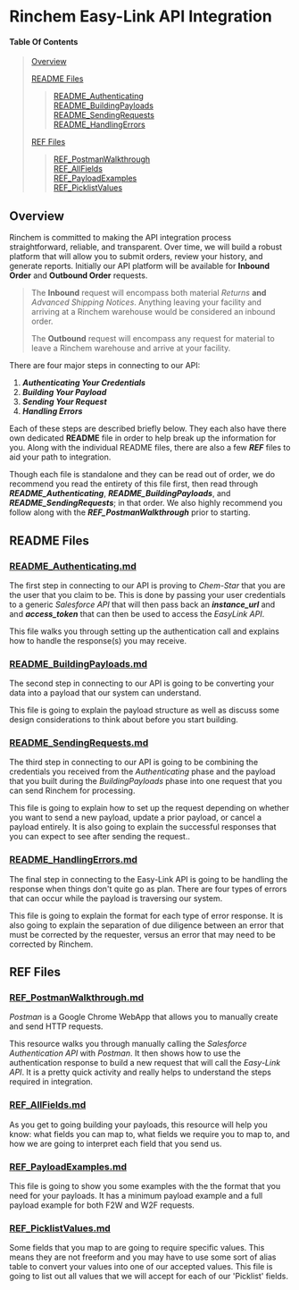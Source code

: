 # Rinchem Easy-Link API Integration 

#### Table Of Contents

> [Overview](#overview)
>
> [README Files](#readme-files)
> > [README_Authenticating](#readme_authenticatingmd)<br/>
> > [README_BuildingPayloads](#readme_buildingpayloadsmd)<br/>
> > [README_SendingRequests](#readme_sendingrequestsmd)<br/>
> > [README_HandlingErrors](#readme_handlingerrorsmd)<br/>
>
> [REF Files](#ref-files)
> > [REF_PostmanWalkthrough](#ref_postmanwalkthroughmd)<br/>
> > [REF_AllFields](#ref_allfieldsmd)<br/>
> > [REF_PayloadExamples](#ref_payloadexamplesmd)<br/>
> > [REF_PicklistValues](#ref_picklistvaluesmd)<br/>

## Overview

Rinchem is committed to making the API integration process straightforward, reliable, and transparent. Over time, we will build a robust platform that will allow you to submit orders, review your history, and generate reports. Initially our API platform will be available for **Inbound Order** and **Outbound Order** requests.

> The **Inbound** request will encompass both material *Returns* **and** *Advanced Shipping Notices*. Anything leaving your facility and arriving at a Rinchem warehouse would be considered an inbound order.
>
> The **Outbound** request will encompass any request for material to leave a Rinchem warehouse and arrive at your facility.

There are four major steps in connecting to our API: 

1. ***Authenticating Your Credentials***
2. ***Building Your Payload*** 
3. ***Sending Your Request***
4. ***Handling Errors***

Each of these steps are described briefly below. They each also have there own dedicated **README** file in order to help break up the information for you. Along with the individual README files, there are also a few ***REF*** files to aid your path to integration.

Though each file is standalone and they can be read out of order, we do recommend you read the entirety of this file first, then read through ***README_Authenticating***, ***README_BuildingPayloads***, and ***README_SendingRequests***; in that order. We also highly recommend you follow along with the ***REF_PostmanWalkthrough*** prior to starting.



## README Files

### [README_Authenticating.md](README_Authenticating.md)

The first step in connecting to our API is proving to *Chem-Star* that you are the user that you claim to be. This is done by passing your user credentials to a generic *Salesforce API* that will then pass back an ***instance_url*** and and ***access_token*** that can then be used to access the *EasyLink API*.

This file walks you through setting up the authentication call and explains how to handle the response(s) you may receive.

### [README_BuildingPayloads.md](README_BuildingPayloads.md)

The second step in connecting to our API is going to be converting your data into a payload that our system can understand.  

This file is going to explain the payload structure as well as discuss some design considerations to think about before you start building.

### [README_SendingRequests.md](README_SendingRequests.md)

The third step in connecting to our API is going to be combining the credentials you received from the *Authenticating* phase and the payload that you built during the *BuildingPayloads* phase into one request that you can send Rinchem for processing. 

This file is going to explain how to set up the request depending on whether you want to send a new payload, update a prior payload, or cancel a payload entirely. It is also going to explain the successful responses that you can expect to see after sending the request..

### [README_HandlingErrors.md](README_HandlingErrors.md)

The final step in connecting to the Easy-Link API is going to be handling the response when things don't quite go as plan. There are four types of errors that can occur while the payload is traversing our system. 

This file is going to explain the format for each type of error response. It is also going to explain the separation of due diligence between an error that must be corrected by the requester, versus an error that may need to be corrected by Rinchem.

## REF Files

### [REF_PostmanWalkthrough.md](REF_PostmanWalkthrough.md)

*Postman* is a Google Chrome WebApp that allows you to manually create and send HTTP requests. 

This resource walks you through manually calling the *Salesforce Authentication API* with *Postman*. It then shows how to use the authentication response to build a new request that will call the *Easy-Link API*. It is a pretty quick activity and really helps to understand the steps required in integration.

### [REF_AllFields.md](REF_AllFields.md)

As you get to going building your payloads, this resource will help you know: what fields you can map to, what fields we require you to map to, and how we are going to interpret each field that you send us.

### [REF_PayloadExamples.md](REF_PayloadExamples.md)

This file is going to show you some examples with the the format that you need for your payloads. It has a minimum payload example and a full payload example for both F2W and W2F requests.

### [REF_PicklistValues.md](REF_PicklistValues.md)

Some fields that you map to are going to require specific values. This means they are not freeform and you may have to use some sort of alias table to convert your values into one of our accepted values. This file is going to list out all values that we will accept for each of our 'Picklist' fields.
